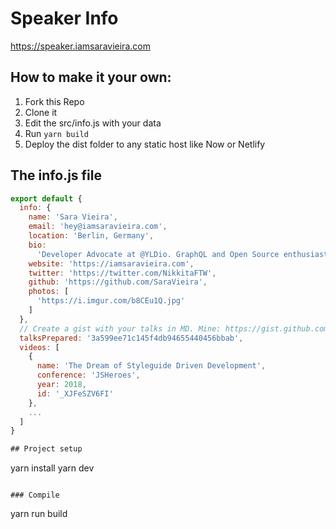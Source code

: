 # Speaker Info

https://speaker.iamsaravieira.com


## How to make it your own:

1. Fork this Repo
2. Clone it
3. Edit the src/info.js with your data
4. Run `yarn build`
5. Deploy the dist folder to any static host like Now or Netlify

## The info.js file

```js
export default {
  info: {
    name: 'Sara Vieira',
    email: 'hey@iamsaravieira.com',
    location: 'Berlin, Germany',
    bio:
      'Developer Advocate at @YLDio. GraphQL and Open Source enthusiast. Conference Speaker and Airport expert. I am also into drums and horror movies.',
    website: 'https://iamsaravieira.com',
    twitter: 'https://twitter.com/NikkitaFTW',
    github: 'https://github.com/SaraVieira',
    photos: [
      'https://i.imgur.com/b8CEu1Q.jpg'
    ]
  },
  // Create a gist with your talks in MD. Mine: https://gist.github.com/SaraVieira/3a599ee71c145f4db94655440456bbab
  talksPrepared: '3a599ee71c145f4db94655440456bbab',
  videos: [
    {
      name: 'The Dream of Styleguide Driven Development',
      conference: 'JSHeroes',
      year: 2018,
      id: '_XJFeSZV6FI'
    },
    ...
  ]
}

## Project setup
```
yarn install
yarn dev
```

### Compile

```
yarn run build
```